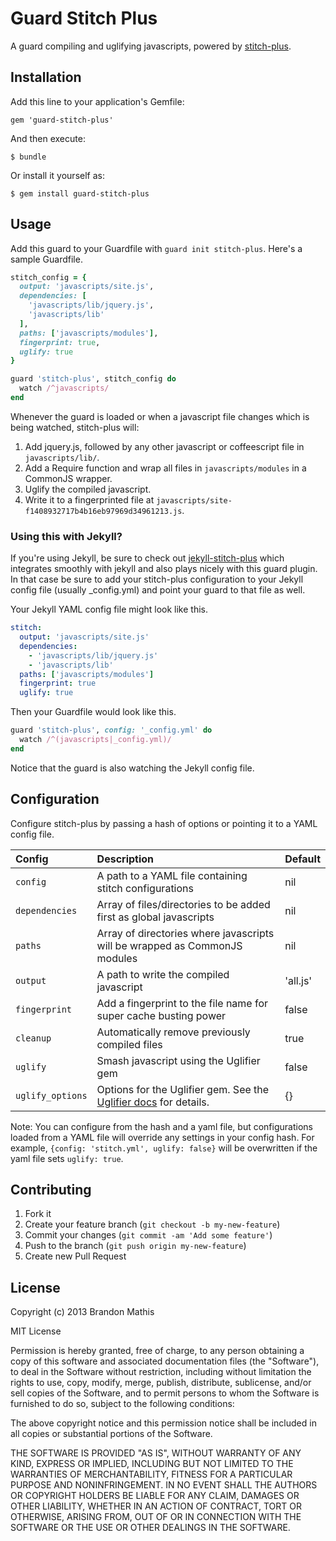 # Guard Stitch Plus

A guard compiling and uglifying javascripts, powered by [stitch-plus](https://github.com/imathis/stitch-plus).

## Installation

Add this line to your application's Gemfile:

    gem 'guard-stitch-plus'

And then execute:

    $ bundle

Or install it yourself as:

    $ gem install guard-stitch-plus

## Usage

Add this guard to your Guardfile with `guard init stitch-plus`. Here's a sample Guardfile.

```ruby
stitch_config = {
  output: 'javascripts/site.js',
  dependencies: [
    'javascripts/lib/jquery.js',
    'javascripts/lib'
  ],
  paths: ['javascripts/modules'],
  fingerprint: true,
  uglify: true
}

guard 'stitch-plus', stitch_config do
  watch /^javascripts/
end
```

Whenever the guard is loaded or when a javascript file changes which is being watched, stitch-plus will:

1. Add jquery.js, followed by any other javascript or coffeescript file in `javascripts/lib/`.
2. Add a Require function and wrap all files in `javascripts/modules` in a CommonJS wrapper.
3. Uglify the compiled javascript.
4. Write it to a fingerprinted file at `javascripts/site-f1408932717b4b16eb97969d34961213.js`.

### Using this with Jekyll?

If you're using Jekyll, be sure to check out [jekyll-stitch-plus](https://github.com/octopress/jekyll-stitch-plus) which integrates smoothly with jekyll and also plays
nicely with this guard plugin. In that case be sure to add your stitch-plus configuration to your Jekyll config file (usually _config.yml) and point your guard to that
file as well.

Your Jekyll YAML config file might look like this.

```yaml
stitch:
  output: 'javascripts/site.js'
  dependencies: 
    - 'javascripts/lib/jquery.js'
    - 'javascripts/lib'
  paths: ['javascripts/modules']
  fingerprint: true
  uglify: true
```

Then your Guardfile would look like this.

```ruby
guard 'stitch-plus', config: '_config.yml' do
  watch /^(javascripts|_config.yml)/
end
```

Notice that the guard is also watching the Jekyll config file.

## Configuration

Configure stitch-plus by passing a hash of options or pointing it to a YAML config file. 

| Config           | Description                                                                | Default     |
|:-----------------|:---------------------------------------------------------------------------|:------------|
| `config`         | A path to a YAML file containing stitch configurations                     | nil         |
| `dependencies`   | Array of files/directories to be added first as global javascripts         | nil         |
| `paths`          | Array of directories where javascripts will be wrapped as CommonJS modules | nil         |
| `output`         | A path to write the compiled javascript                                    | 'all.js'    |
| `fingerprint`    | Add a fingerprint to the file name for super cache busting power           | false       |
| `cleanup`        | Automatically remove previously compiled files                             | true        |
| `uglify`         | Smash javascript using the Uglifier gem                                    | false       |
| `uglify_options` | Options for the Uglifier gem. See the [Uglifier docs](https://github.com/lautis/uglifier#usage) for details. | {}       |

Note: You can configure from the hash and a yaml file, but configurations loaded from a YAML file will override any settings in your config hash. For example, `{config: 'stitch.yml', uglify: false}` will be overwritten if the yaml file sets `uglify: true`.


## Contributing

1. Fork it
2. Create your feature branch (`git checkout -b my-new-feature`)
3. Commit your changes (`git commit -am 'Add some feature'`)
4. Push to the branch (`git push origin my-new-feature`)
5. Create new Pull Request

## License

Copyright (c) 2013 Brandon Mathis

MIT License

Permission is hereby granted, free of charge, to any person obtaining
a copy of this software and associated documentation files (the
"Software"), to deal in the Software without restriction, including
without limitation the rights to use, copy, modify, merge, publish,
distribute, sublicense, and/or sell copies of the Software, and to
permit persons to whom the Software is furnished to do so, subject to
the following conditions:

The above copyright notice and this permission notice shall be
included in all copies or substantial portions of the Software.

THE SOFTWARE IS PROVIDED "AS IS", WITHOUT WARRANTY OF ANY KIND,
EXPRESS OR IMPLIED, INCLUDING BUT NOT LIMITED TO THE WARRANTIES OF
MERCHANTABILITY, FITNESS FOR A PARTICULAR PURPOSE AND
NONINFRINGEMENT. IN NO EVENT SHALL THE AUTHORS OR COPYRIGHT HOLDERS BE
LIABLE FOR ANY CLAIM, DAMAGES OR OTHER LIABILITY, WHETHER IN AN ACTION
OF CONTRACT, TORT OR OTHERWISE, ARISING FROM, OUT OF OR IN CONNECTION
WITH THE SOFTWARE OR THE USE OR OTHER DEALINGS IN THE SOFTWARE.

